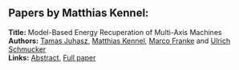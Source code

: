 <h2>Papers by Matthias Kennel:</h2>
<p>
<b>Title:</b> Model-Based Energy Recuperation of Multi-Axis Machines<br />
<b>Authors:</b> <a href="../authors/author_153.html">Tamas Juhasz</a>, <a href="../authors/author_161.html">Matthias Kennel</a>, <a href="../authors/author_93.html">Marco Franke</a> and <a href="../authors/author_277.html">Ulrich Schmucker</a><br />
<b>Links:</b> <a href="../abstracts/abstract_65.pdf">Abstract</a>, <a href="../submissions/ECP14096609_JuhaszKennelFrankeSchmucker.pdf">Full paper</a>
</p>
